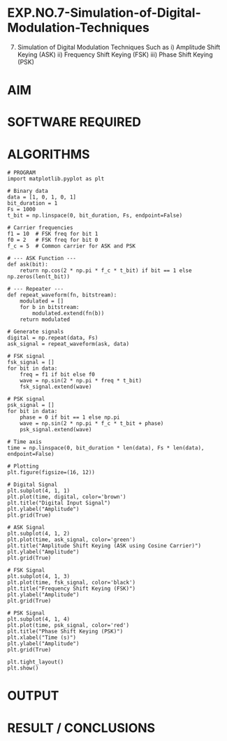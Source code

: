 # EXP.NO.7-Simulation-of-Digital-Modulation-Techniques
7. Simulation of Digital Modulation Techniques Such as
   i) Amplitude Shift Keying (ASK)
   ii) Frequency Shift Keying (FSK)
   iii) Phase Shift Keying (PSK)

# AIM

# SOFTWARE REQUIRED

# ALGORITHMS

    # PROGRAM
    import matplotlib.pyplot as plt

    # Binary data
    data = [1, 0, 1, 0, 1]
    bit_duration = 1
    Fs = 1000  
    t_bit = np.linspace(0, bit_duration, Fs, endpoint=False)

    # Carrier frequencies
    f1 = 10  # FSK freq for bit 1
    f0 = 2   # FSK freq for bit 0
    f_c = 5  # Common carrier for ASK and PSK

    # --- ASK Function ---
    def ask(bit):
        return np.cos(2 * np.pi * f_c * t_bit) if bit == 1 else np.zeros(len(t_bit))

    # --- Repeater ---
    def repeat_waveform(fn, bitstream):
        modulated = []
        for b in bitstream:
            modulated.extend(fn(b))
        return modulated

    # Generate signals
    digital = np.repeat(data, Fs)
    ask_signal = repeat_waveform(ask, data)

    # FSK signal
    fsk_signal = []
    for bit in data:
        freq = f1 if bit else f0
        wave = np.sin(2 * np.pi * freq * t_bit)
        fsk_signal.extend(wave)

    # PSK signal
    psk_signal = []
    for bit in data:
        phase = 0 if bit == 1 else np.pi
        wave = np.sin(2 * np.pi * f_c * t_bit + phase)
        psk_signal.extend(wave)

    # Time axis
    time = np.linspace(0, bit_duration * len(data), Fs * len(data), endpoint=False)

    # Plotting
    plt.figure(figsize=(16, 12))

    # Digital Signal
    plt.subplot(4, 1, 1)
    plt.plot(time, digital, color='brown')
    plt.title("Digital Input Signal")
    plt.ylabel("Amplitude")
    plt.grid(True)

    # ASK Signal
    plt.subplot(4, 1, 2)
    plt.plot(time, ask_signal, color='green')
    plt.title("Amplitude Shift Keying (ASK using Cosine Carrier)")
    plt.ylabel("Amplitude")
    plt.grid(True)

    # FSK Signal
    plt.subplot(4, 1, 3)
    plt.plot(time, fsk_signal, color='black')
    plt.title("Frequency Shift Keying (FSK)")
    plt.ylabel("Amplitude")
    plt.grid(True)

    # PSK Signal
    plt.subplot(4, 1, 4)
    plt.plot(time, psk_signal, color='red')
    plt.title("Phase Shift Keying (PSK)")
    plt.xlabel("Time (s)")
    plt.ylabel("Amplitude")
    plt.grid(True)

    plt.tight_layout()
    plt.show()

# OUTPUT
 
# RESULT / CONCLUSIONS
